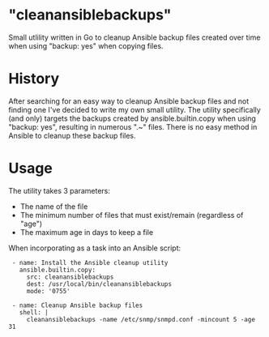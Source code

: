 # "cleanansiblebackups"
Small utlility written in Go to cleanup Ansible backup files created over time when using "backup: yes" when copying files.

# History
After searching for an easy way to cleanup Ansible backup files and not finding one I've decided to write my own small utility. The utility specifically (and only) targets the backups created by ansible.builtin.copy when using "backup: yes", resulting in numerous "<filename>.<ansible info>~" files.
There is no easy method in Ansible to cleanup these backup files.

# Usage
The utility takes 3 parameters:
  - The name of the file
  - The minimum number of files that must exist/remain (regardless of "age")
  - The maximum age in days to keep a file
  
 When incorporating as a task into an Ansible script:
  
```
 - name: Install the Ansible cleanup utility
   ansible.builtin.copy:
     src: cleanansiblebackups
     dest: /usr/local/bin/cleanansiblebackups
     mode: '0755'

 - name: Cleanup Ansible backup files
   shell: |
     cleanansiblebackups -name /etc/snmp/snmpd.conf -mincount 5 -age 31
```

